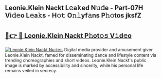 ## Leonie.Klein Nackt L𝚎a𝚔ed N𝚞𝚍e - Part-07H Vi𝚍𝚎o L𝚎a𝚔s - H𝚘𝚝 O𝚗𝚕yf𝚊ns P𝚑𝚘tos jksfZ

# <h2><a href="http://kf3c0fd.oniu.top/?m=Leonie.Klein+Nackt">🔗👉 🔴 Leonie.Klein Nackt P𝚑ot𝚘𝚜 V𝚒d𝚎o</a></h2>

[![Leonie.Klein Nackt Nu𝚍e𝚜](https://i.imgur.com/0qMVB7G.gif)](http://kf3c0fd.oniu.top/?m=Leonie.Klein+Nackt)
Digital media provider and amusement giver Leonie.Klein Nackt, famed for disseminating dance and lifestyle content via trending choreographies and short videos. Leonie.Klein Nackt's public image is marked by accessibility and sincerity, while his personal life remains veiled in secrecy.  
